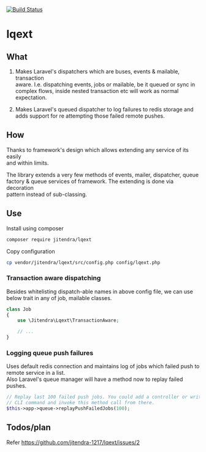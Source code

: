 [![Build Status](https://travis-ci.org/jitendra-1217/lqext.svg?branch=master)](https://travis-ci.org/jitendra-1217/lqext)

# lqext

## What
1) Makes Laravel's dispatchers which are buses, events & mailable, transaction  
aware. I.e. dispatching events, jobs or mailable, be it queued or sync in  
complex flows, inside nested transaction etc will work as normal expectation.  

2) Makes Laravel's queued dispatcher to log failures to redis storage and  
adds support for re attempting those failed remote pushes.  

## How
Thanks to framework's design which allows extending any service of its easily  
and within limits.  

The library extends a very few methods of events, mailer, dispatcher, queue  
factory & queue services of framework. The extending is done via decoration  
pattern instead of sub-classing.  

## Use
Install using composer  
```sh
composer require jitendra/lqext
```

Copy configuration  
```sh
cp vendor/jitendra/lqext/src/config.php config/lqext.php
```

### Transaction aware dispatching
Besides whitelisting dispatch-able names in above config file, we can use below trait in any of job, mailable classes.  
```php
class Job
{
    use \Jitendra\Lqext\TransactionAware;

    // ...
}
```

### Logging queue push failures
Uses default redis connection and maintains log of jobs which failed push to  
remote service in a list.  
Also Laravel's queue manager will have a method now to replay failed pushes.  

```php
// Replay last 100 failed push jobs. You could add a controller or write a  
// CLI command and invoke this method call from there.  
$this->app->queue->replayPushFailedJobs(100);
```

## Todos/plan
Refer https://github.com/jitendra-1217/lqext/issues/2
